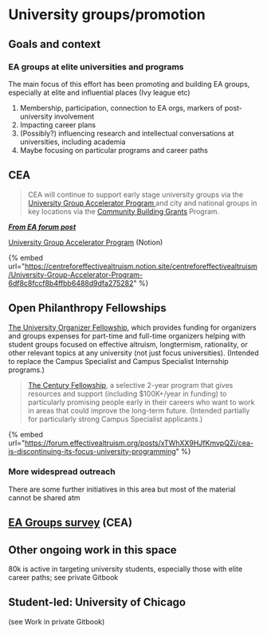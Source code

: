 # University groups/promotion

## Goals and context

### **EA groups at elite universities and programs**

The main focus of this effort has been promoting and building EA groups, especially at elite and influential places (Ivy league etc)

1. Membership, participation, connection to EA orgs, markers of post-university involvement
2. Impacting career plans
3. (Possibly?) influencing research and intellectual conversations at universities, including academia
4. Maybe focusing on particular programs and career paths

## CEA

> CEA will continue to support early stage university groups via the [University Group Accelerator Program ](https://centreforeffectivealtruism.notion.site/centreforeffectivealtruism/University-Group-Accelerator-Program-6df8c8fccf8b4ffbb6488d9dfa275282)and city and national groups in key locations via the [Community Building Grants](https://www.centreforeffectivealtruism.org/how-to-join-the-program) Program.&#x20;

__[_From EA forum post_](https://forum.effectivealtruism.org/posts/xTWhXX9HJfKmvpQZi/cea-is-discontinuing-its-focus-university-programming)__

[University Group Accelerator Program](https://centreforeffectivealtruism.notion.site/centreforeffectivealtruism/University-Group-Accelerator-Program-6df8c8fccf8b4ffbb6488d9dfa275282) (Notion)

{% embed url="https://centreforeffectivealtruism.notion.site/centreforeffectivealtruism/University-Group-Accelerator-Program-6df8c8fccf8b4ffbb6488d9dfa275282" %}

## Open Philanthropy Fellowships

[The University Organizer Fellowship](https://openphilanthropy.org/focus/other-areas/university-organizer-fellowship), which provides funding for organizers and groups expenses for part-time and full-time organizers helping with student groups focused on effective altruism, longtermism, rationality, or other relevant topics at any university (not just focus universities). (Intended to replace the Campus Specialist and Campus Specialist Internship programs.)

> [The Century Fellowship](https://www.openphilanthropy.org/focus/other-areas/century-fellowship), a selective 2-year program that gives resources and support (including $100K+/year in funding) to particularly promising people early in their careers who want to work in areas that could improve the long-term future. (Intended partially for particularly strong Campus Specialist applicants.)

{% embed url="https://forum.effectivealtruism.org/posts/xTWhXX9HJfKmvpQZi/cea-is-discontinuing-its-focus-university-programming" %}

### **More widespread outreach**

There are some further initiatives in this area but most of the material cannot be shared atm

## [EA Groups survey](https://forum.effectivealtruism.org/posts/Q4aF9T5PuBM2akxp6/ea-groups-survey-2020) (CEA)

## Other ongoing work in this space

80k is active in targeting university students, especially those with elite career paths; see private Gitbook

## Student-led: University of Chicago

(see Work in private Gitbook)
